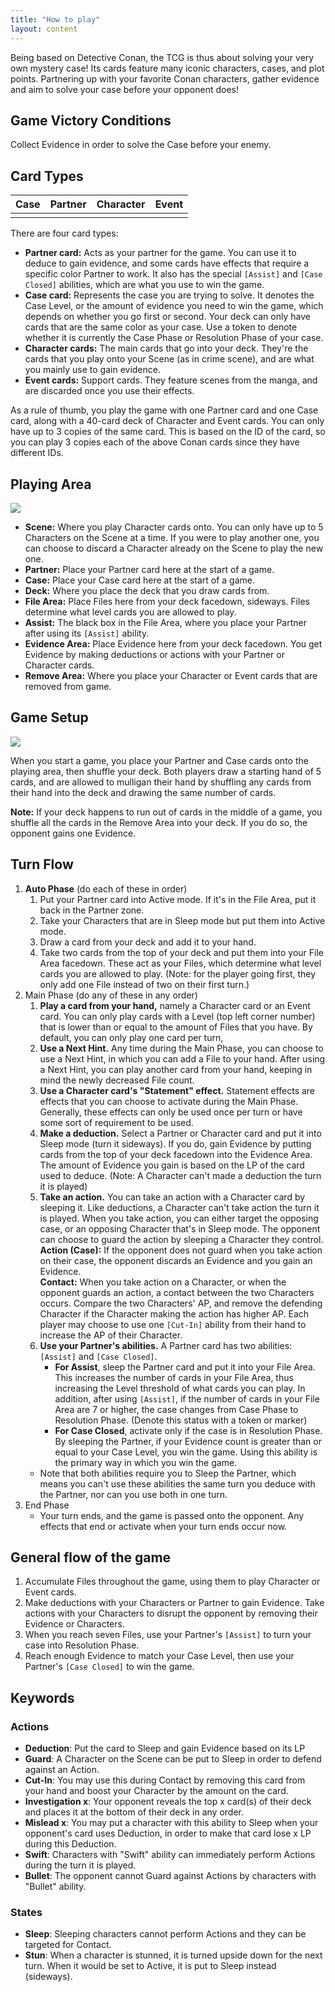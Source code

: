 ```yaml
---
title: "How to play"
layout: content
---
```


Being based on Detective Conan, the TCG is thus about solving your very own mystery case!
Its cards feature many iconic characters, cases, and plot points.
Partnering up with your favorite Conan characters, gather evidence and aim to solve your case before your opponent does!

## Game Victory Conditions

Collect Evidence in order to solve the Case before your enemy.

## Card Types

|Case|Partner|Character|Event|
|---|---|---|---|
| | | | |

There are four card types:

* **Partner card:** Acts as your partner for the game. You can use it to deduce to gain evidence, and some cards have effects that require a specific color Partner to work. It also has the special `[Assist]` and `[Case Closed]` abilities, which are what you use to win the game.
* **Case card:** Represents the case you are trying to solve. It denotes the Case Level, or the amount of evidence you need to win the game, which depends on whether you go first or second. Your deck can only have cards that are the same color as your case. Use a token to denote whether it is currently the Case Phase or Resolution Phase of your case.
* **Character cards:** The main cards that go into your deck. They're the cards that you play onto your Scene (as in crime scene), and are what you mainly use to gain evidence.
* **Event cards:** Support cards. They feature scenes from the manga, and are discarded once you use their effects.

As a rule of thumb, you play the game with one Partner card and one Case card, along with a 40-card deck of Character and Event cards. You can only have up to 3 copies of the same card.
This is based on the ID of the card, so you can play 3 copies each of the above Conan cards since they have different IDs.

## Playing Area

![](img/board.jpg)

* **Scene:** Where you play Character cards onto. You can only have up to 5 Characters on the Scene at a time. If you were to play another one, you can choose to discard a Character already on the Scene to play the new one.
* **Partner:** Place your Partner card here at the start of a game.
* **Case:** Place your Case card here at the start of a game.
* **Deck:** Where you place the deck that you draw cards from.
* **File Area:** Place Files here from your deck facedown, sideways. Files determine what level cards you are allowed to play.
* **Assist:** The black box in the File Area, where you place your Partner after using its `[Assist]` ability.
* **Evidence Area:** Place Evidence here from your deck facedown. You get Evidence by making deductions or actions with your Partner or Character cards.
* **Remove Area:** Where you place your Character or Event cards that are removed from game.

## Game Setup

![](img/board2.jpg)

When you start a game, you place your Partner and Case cards onto the playing area, then shuffle your deck. Both players draw a starting hand of 5 cards, and are allowed to mulligan their hand by shuffling any cards from their hand into the deck and drawing the same number of cards.

**Note:** If your deck happens to run out of cards in the middle of a game, you shuffle all the cards in the Remove Area into your deck. If you do so, the opponent gains one Evidence.

## Turn Flow

1. **Auto Phase** (do each of these in order)
   1. Put your Partner card into Active mode. If it's in the File Area, put it back in the Partner zone.
   2. Take your Characters that are in Sleep mode but put them into Active mode.
   3. Draw a card from your deck and add it to your hand.
   4. Take two cards from the top of your deck and put them into your File Area facedown. These act as your Files, which determine what level cards you are allowed to play. (Note: for the player going first, they only add one File instead of two on their first turn.)
2. Main Phase (do any of these in any order)
   1. **Play a card from your hand,** namely a Character card or an Event card. You can only play cards with a Level (top left corner number) that is lower than or equal to the amount of Files that you have. By default, you can only play one card per turn,
   2. **Use a Next Hint.** Any time during the Main Phase, you can choose to use a Next Hint, in which you can add a File to your hand. After using a Next Hint, you can play another card from your hand, keeping in mind the newly decreased File count.
   3. **Use a Character card's "Statement" effect.** Statement effects are effects that you can choose to activate during the Main Phase. Generally, these effects can only be used once per turn or have some sort of requirement to be used.
   4. **Make a deduction.** Select a Partner or Character card and put it into Sleep mode (turn it sideways). If you do, gain Evidence by putting cards from the top of your deck facedown into the Evidence Area. The amount of Evidence you gain is based on the LP of the card used to deduce. (Note: A Character can't made a deduction the turn it is played)
   5. **Take an action.** You can take an action with a Character card by sleeping it. Like deductions, a Character can't take action the turn it is played. When you take action, you can either target the opposing case, or an opposing Character that's in Sleep mode. The opponent can choose to guard the action by sleeping a Character they control.  
     **Action (Case):**  If the opponent does not guard when you take action on their case, the opponent discards an Evidence and you gain an Evidence.  
     **Contact:** When you take action on a Character, or when the opponent guards an action, a contact between the two Characters occurs. Compare the two Characters' AP, and remove the defending Character if the Character making the action has higher AP. Each player may choose to use one `[Cut-In]` ability from their hand to increase the AP of their Character.  
   6. **Use your Partner's abilities.** A Partner card has two abilities: `[Assist]` and `[Case Closed]`.  
      * **For Assist**, sleep the Partner card and put it into your File Area. This increases the number of cards in your File Area, thus increasing the Level threshold of what cards you can play. In addition, after using `[Assist]`, if the number of cards in your File Area are 7 or higher, the case changes from Case Phase to Resolution Phase. (Denote this status with a token or marker)  
      * **For Case Closed**, activate only if the case is in Resolution Phase. By sleeping the Partner, if your Evidence count is greater than or equal to your Case Level, you win the game. Using this ability is the primary way in which you win the game.  
     * Note that both abilities require you to Sleep the Partner, which means you can't use these abilities the same turn you deduce with the Partner, nor can you use both in one turn.
4. End Phase
   * Your turn ends, and the game is passed onto the opponent. Any effects that end or activate when your turn ends occur now.

## General flow of the game

1. Accumulate Files throughout the game, using them to play Character or Event cards.
2. Make deductions with your Characters or Partner to gain Evidence. Take actions with your Characters to disrupt the opponent by removing their Evidence or Characters.
3. When you reach seven Files, use your Partner's `[Assist]` to turn your case into Resolution Phase.
4. Reach enough Evidence to match your Case Level, then use your Partner's `[Case Closed]` to win the game.

## Keywords

### Actions

* **Deduction**: Put the card to Sleep and gain Evidence based on its LP
* **Guard**: A Character on the Scene can be put to Sleep in order to defend against an Action.
* **Cut-In**: You may use this during Contact by removing this card from your hand and boost your Character by the amount on the card.
* **Investigation x**: Your opponent reveals the top x card(s) of their deck and places it at the bottom of their deck in any order.
* **Mislead x**: You may put a character with this ability to Sleep when your opponent's card uses Deduction, in order to make that card lose x LP during this Deduction.
* **Swift**: Characters with "Swift" ability can immediately perform Actions during the turn it is played.
* **Bullet**: The opponent cannot Guard against Actions by characters with "Bullet" ability.

### States

* **Sleep**: Sleeping characters cannot perform Actions and they can be targeted for Contact.
* **Stun**: When a character is stunned, it is turned upside down for the next turn. When it would be set to Active, it is put to Sleep instead (sideways).
